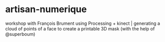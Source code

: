 # artisan-numerique
workshop with François Brument using Processing + kinect | generating a cloud of points of a face to create a printable 3D mask (with the help of @superboum)
